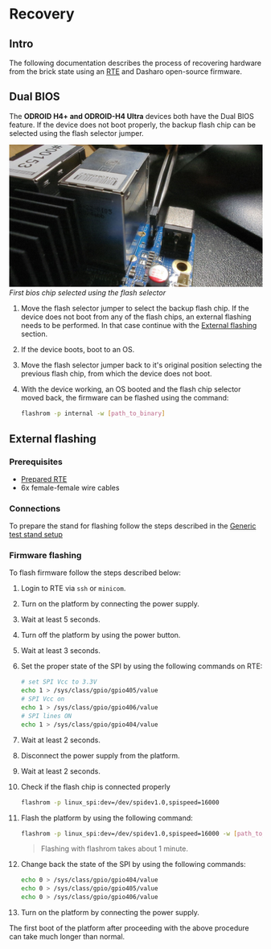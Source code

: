 # Recovery

## Intro

The following documentation describes the process of recovering hardware from
the brick state using an [RTE](../../transparent-validation/rte/introduction.md)
and Dasharo open-source firmware.

## Dual BIOS

The **ODROID H4+ and ODROID-H4 Ultra** devices both have the Dual BIOS
feature. If the device does not boot properly, the backup flash chip can be
selected using the flash selector jumper.

![](../../images/odroid_flash_switch.jpg)
*First bios chip selected using the flash selector*

1. Move the flash selector jumper to select the backup flash chip. If the
   device does not boot from any of the flash chips, an external flashing
   needs to be performed. In that case continue with the
   [External flashing](#external-flashing) section.
2. If the device boots, boot to an OS.
3. Move the flash selector jumper back to it's original position selecting the
   previous flash chip, from which the device does not boot.
4. With the device working, an OS booted and the flash chip selector moved
   back, the firmware can be flashed using the command:

    ```bash
    flashrom -p internal -w [path_to_binary]
    ```

## External flashing

### Prerequisites

* [Prepared RTE](../../transparent-validation/rte/v1.1.0/quick-start-guide.md)
* 6x female-female wire cables

### Connections

To prepare the stand for flashing follow the steps described in
the [Generic test stand setup](../../unified-test-documentation/generic-testing-stand-setup.md#detailed-description-of-the-process)

### Firmware flashing

To flash firmware follow the steps described below:

1. Login to RTE via `ssh` or `minicom`.
2. Turn on the platform by connecting the power supply.
3. Wait at least 5 seconds.
4. Turn off the platform by using the power button.
5. Wait at least 3 seconds.
6. Set the proper state of the SPI by using the following commands on RTE:

    ```bash
    # set SPI Vcc to 3.3V
    echo 1 > /sys/class/gpio/gpio405/value
    # SPI Vcc on
    echo 1 > /sys/class/gpio/gpio406/value
    # SPI lines ON
    echo 1 > /sys/class/gpio/gpio404/value
    ```

7. Wait at least 2 seconds.
8. Disconnect the power supply from the platform.
9. Wait at least 2 seconds.
10. Check if the flash chip is connected properly

    ```bash
    flashrom -p linux_spi:dev=/dev/spidev1.0,spispeed=16000
    ```

11. Flash the platform by using the following command:

    ```bash
    flashrom -p linux_spi:dev=/dev/spidev1.0,spispeed=16000 -w [path_to_binary]
    ```

    > Flashing with flashrom takes about 1 minute.

12. Change back the state of the SPI by using the following commands:

    ```bash
    echo 0 > /sys/class/gpio/gpio404/value
    echo 0 > /sys/class/gpio/gpio405/value
    echo 0 > /sys/class/gpio/gpio406/value
    ```

13. Turn on the platform by connecting the power supply.

The first boot of the platform after proceeding with the above procedure can
take much longer than normal.

